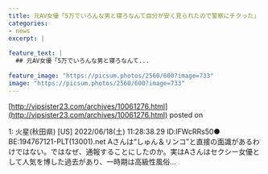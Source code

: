 ```yaml
---
title: 元AV女優「5万でいろんな男と寝ろなんて自分が安く見られたので警察にチクった」
categories:
- news
excerpt: |
  
feature_text: |
  ## 元AV女優「5万でいろんな男と寝ろなんて...
  
feature_image: "https://picsum.photos/2560/600?image=733"
image: "https://picsum.photos/2560/600?image=733"
---
```


[http://vipsister23.com/archives/10061276.html](http://vipsister23.com/archives/10061276.html)
posted on 

<!--more-->

1: 火星(秋田県) [US] 2022/06/18(土) 11:28:38.29 ID:lFWcRRs50● BE:194767121-PLT(13001).net Aさんは“しゅん＆リンコ”と直接の面識があるわけではない。ではなぜ、通報することにしたのか。実はAさんはセクシー女優として人気を博した過去があり、一時期は高級性風俗...
